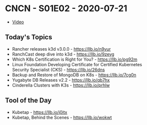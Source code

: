 # CNCN - S01E02 - 2020-07-21

- [Video](https://youtu.be/CvsVo6pV68Q)

## Today's Topics

- Rancher releases k3d v3.0.0 - https://llb.io/n9vur
- RanchCast deep dive into k3d - https://llb.io/9zevg
- Which K8s Certification is Right for You? - https://llb.io/pg92m
- Linux Foundation Developing Certificate for Certified Kubernetes Security Specialist (CKS) - https://llb.io/26dns
- Backup and Restore of MongoDB on K8s - https://llb.io/7cg0n
- Yugabyte DB Releases v2.2 - https://llb.io/qb7hx
- Cinderella Clusters with K3s - https://llb.io/prhlw

## Tool of the Day

- Kubetap - https://llb.io/j0itx
- Kubetap, Behind the Scenes - https://llb.io/wokwt
